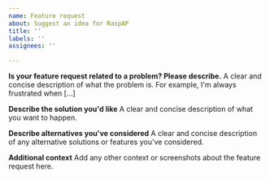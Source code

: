 ```yaml
---
name: Feature request
about: Suggest an idea for RaspAP
title: ''
labels: ''
assignees: ''

---
```


**Is your feature request related to a problem? Please describe.**
A clear and concise description of what the problem is. For example, I'm always frustrated when [...]

**Describe the solution you'd like**
A clear and concise description of what you want to happen.

**Describe alternatives you've considered**
A clear and concise description of any alternative solutions or features you've considered.

**Additional context**
Add any other context or screenshots about the feature request here.
